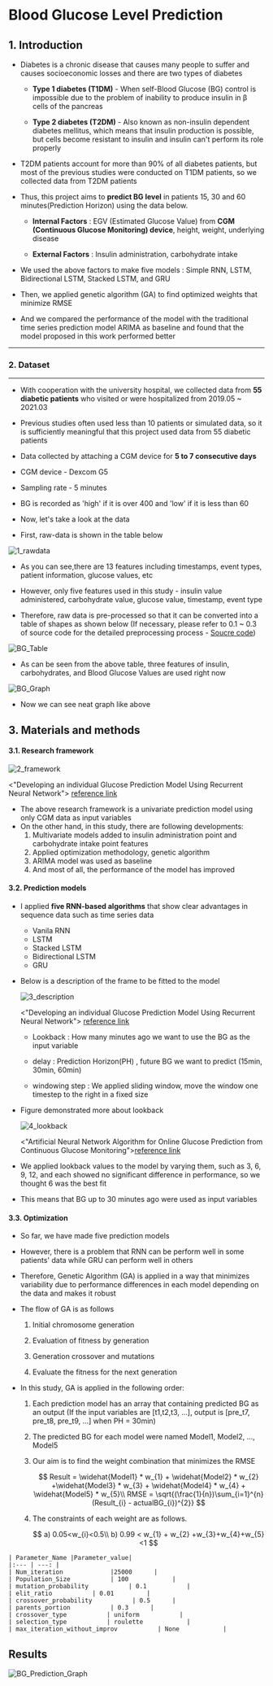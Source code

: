 # Blood Glucose Level Prediction 

## 1. Introduction

- Diabetes is a chronic disease that causes many people to suffer and causes socioeconomic losses and there are two types of diabetes

  - __Type 1 diabetes (T1DM)__ - When self-Blood Glucose (BG) control is impossible due to the problem of inability to produce insulin in β cells of the pancreas

  - __Type 2 diabetes (T2DM)__ - Also known as non-insulin dependent diabetes mellitus, which means that insulin production is possible, but cells become resistant to insulin and insulin can't perform its role properly

    

- T2DM patients account for more than 90% of all diabetes patients, but most of the previous studies were conducted on T1DM patients, so we collected data from T2DM patients



- Thus, this project aims to __predict BG level__ in patients 15, 30 and 60 minutes(Prediction Horizon) using the data below.
  - __Internal Factors__ : EGV (Estimated Glucose Value) from __CGM (Continuous Glucose Monitoring) device__, height, weight, underlying disease
  
  - __External Factors__ : Insulin administration, carbohydrate intake
  
    

- We used the above factors to make five models : Simple RNN, LSTM, Bidirectional LSTM, Stacked LSTM, and GRU 
- Then, we applied genetic algorithm (GA) to find optimized weights that minimize RMSE
- And we compared the performance of the model with the traditional time series prediction model ARIMA as baseline and found that the model proposed in this work performed better 

---

### 2. Dataset 

---

- With cooperation with the university hospital, we collected data from __55 diabetic patients__ who visited or were hospitalized from 2019.05 ~ 2021.03

- Previous studies often used less than 10 patients or simulated data, so it is sufficiently meaningful that this project used data from 55 diabetic patients

- Data collected by attaching a CGM device for __5 to 7 consecutive days__

- CGM device - Dexcom G5

- Sampling rate - 5 minutes 

- BG is recorded as 'high' if it is over 400 and 'low' if it is less than 60

  

- Now, let's take a look at the data
- First, raw-data is shown in the table below



![1_rawdata](https://user-images.githubusercontent.com/52738769/113534504-e4101d00-960b-11eb-89a1-b612a89cb5de.PNG)



- As you can see,there are 13 features including timestamps, event types, patient information, glucose values, etc

- However, only five features used in this study - insulin value administered, carbohydrate value, glucose value, timestamp, event type

  

- Therefore, raw data is pre-processed so that it can be converted into a table of shapes as shown below (If necessary, please refer to 0.1 ~ 0.3 of source code for the detailed preprocessing process - [Soucre code](/Models_GA.ipynb))

![BG_Table](https://user-images.githubusercontent.com/52738769/106373392-42c2db80-63bc-11eb-8b64-fea27e8b1a6f.PNG)

- As can be seen from the above table, three features of insulin, carbohydrates, and Blood Glucose Values are used right now

![BG_Graph](https://user-images.githubusercontent.com/52738769/106373417-a3521880-63bc-11eb-9b5e-424a5504fb78.PNG)

- Now we can see neat graph like above

## 3. Materials and methods 

#### 3.1. Research framework

![2_framework](https://user-images.githubusercontent.com/52738769/113535952-c9d83e00-960f-11eb-8ad5-4d8cec4f6726.PNG)

 <"Developing an individual Glucose Prediction Model Using Recurrent Neural Network"> [reference link](https://www.mdpi.com/1424-8220/20/22/6460)

- The above research framework is a univariate prediction model using only CGM data as input variables
- On the other hand, in this study, there are following developments:
  1. Multivariate models added to insulin administration point and carbohydrate intake point features 
  2. Applied optimization methodology, genetic algorithm
  3. ARIMA model was used as baseline
  4. And most of all, the performance of the model has improved

#### 3.2. Prediction models

- I applied __five RNN-based algorithms__ that show clear advantages in sequence data such as time series data
  
  - Vanila RNN 
  - LSTM
  - Stacked LSTM
  - Bidirectional LSTM
  - GRU
  
- Below is a description of the frame to be fitted to the model 

  ![3_description](https://user-images.githubusercontent.com/52738769/113537698-5dac0900-9614-11eb-83f1-7ac5a6d0f3a9.PNG)

   <"Developing an individual Glucose Prediction Model Using Recurrent Neural Network"> [reference link](https://www.mdpi.com/1424-8220/20/22/6460)

  - Lookback : How many minutes ago we want to use the BG as the input variable

  - delay : Prediction Horizon(PH) , future BG we want to predict (15min, 30min, 60min)

  - windowing step : We applied sliding window, move the window one timestep to the right in a fixed size 

    

- Figure demonstrated more about lookback 

  ![4_lookback](https://user-images.githubusercontent.com/52738769/113538473-5128b000-9616-11eb-994c-fd4f020d2f70.PNG)

  <"Artificial Neural Network Algorithm for Online Glucose Prediction from Continuous Glucose Monitoring">[reference link](https://doi.org/10.1089/dia.2009.0076)

- We applied lookback values to the model by varying them, such as 3, 6, 9, 12, and each showed no significant difference in performance, so we thought 6 was the best fit

- This means that BG up to 30 minutes ago were used as input variables 



#### 3.3. Optimization

- So far, we have made five prediction models

- However, there is a problem that RNN can be perform well in some patients' data while GRU can perform well in others

- Therefore, Genetic Algorithm (GA) is applied in a way that minimizes variability due to performance differences in each model depending on the data and makes it robust

  

- The flow of GA is as follows 

  1. Initial chromosome generation 

  2. Evaluation of fitness by generation 

  3. Generation crossover and mutations 

  4. Evaluate the fitness for the next generation 

     

- In this study, GA is applied in the following order: 

  1. Each prediction model has an array that containing predicted BG as an output (If the input variables are [t1,t2,t3, ...], output is [pre_t7, pre_t8, pre_t9, ...] when PH = 30min)

  2. The predicted BG for each model were named Model1, Model2, ..., Model5

  3. Our aim is to find the weight combination that minimizes the RMSE 

     
     $$
     Result = \widehat{Model1} * w_{1} + \widehat{Model2} * w_{2} +\widehat{Model3} * w_{3} + \widehat{Model4} * w_{4} + \widehat{Model5} * w_{5}\\
     RMSE = \sqrt{(\frac{1}{n})\sum_{i=1}^{n}(Result_{i} - actualBG_{i})^{2}}
     $$
     

  4. The constraints of each weight are as follows. 

     
     $$
     a) 0.05<w_{i}<0.5\\
     b) 0.99 < w_{1} + w_{2} +w_{3}+w_{4}+w_{5} <1
     $$
     

```
| Parameter_Name |Parameter_value|
|:--- | ---: |
| Num_iteration             |25000      | 
| Population_Size           | 100            | 
| mutation_probability           | 0.1           | 
| elit_ratio           | 0.01         | 
| crossover_probability           | 0.5      | 
| parents_portion           | 0.3      | 
| crossover_type           | uniform           | 
| selection_type           | roulette            | 
| max_iteration_without_improv           | None            | 
```

## Results

![BG_Prediction_Graph](https://user-images.githubusercontent.com/52738769/106373572-35a6ec00-63be-11eb-82a0-9d7fd53344ee.PNG)
